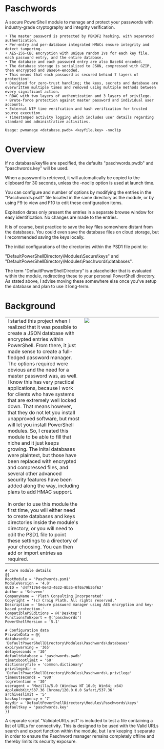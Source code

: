 # Paschwords
A secure PowerShell module to manage and protect your passwords with industry-grade cryptography and integrity verification.

    • The master password is protected by PBKDF2 hashing, with separated authentication.
    • Per-entry and per-database integrated HMACs ensure integrity and detect tampering.
    • AES-256-CBC encryption with unique random IVs for each key file, each password entry, and the entire database.
    • The database and each password entry are also Base64 encoded.
    • The database storage is serialized to JSON, compressed with GZIP, then encrypted and Base64-encoded.
    • This means that each password is secured behind 7 layers of protection!
    • Designed for zero-trust handling; the keys, secrets and database are overwritten multiple times and removed using multiple methods between every significant action.
    • RBAC with two layers of authentication and 3 layers of privilege.
    • Brute-force protection against master password and individual user accounts.
    • External NTP time verifcation and hash verification for trusted source execution.
    • Timestamped activity logging which includes user details regarding standard and administrative activities.

    Usage: pwmanage <database.pwdb> <keyfile.key> -noclip

# Overview
If no database/keyfile are specified, the defaults "paschwords.pwdb" and "paschwords.key" will be used.

When a password is retrieved, it will automatically be copied to the clipboard for 30 seconds, unless the -noclip option is used at launch time.

You can configure and number of options by modifying the entries in the "Paschwords.psd1" file located in the same directory as the module, or by using F9 to view and F10 to edit these configuration items.

Expiration dates only present the entries in a separate browse window for easy identification. No changes are made to the entries.

It is of course, best practice to save the key files somewhere distant from the databases. You could even save the database files on cloud storage, but I recommended saving the keys locally.

The initial configurations of the directories within the PSD1 file point to:

"DefaultPowerShellDirectory\Modules\Secure\keys" and "DefaultPowerShellDirectory\Modules\Paschwords\databases".

The term "DefaultPowerShellDirectory" is a placeholder that is evaluated within the module, redirecting these to your personal PowerShell directory. As stated above, I advise moving these somewhere else once you've setup the database and plan to use it long-term.

# Background
<table border=0><td valign=top width=50%>
I started this project when I realized that it was possible to create a JSON database with encrypted entries within PowerShell.
From there, it just made sense to create a full-fledged password manager.
The options required were obvious and the need for a master password was, as well.
I know this has very practical applications, because I work for clients who have systems that are extremely well locked down.
That means however, that they do not let you install unapproved software, but most will let you install PowerShell modules.
So, I created this module to be able to fill that niche and it just keeps growing.
The inital databases were plaintext, but those have been replaced with encrypted and compressed files, and several other advanced security features have been added along the way, including plans to add HMAC support.
<br><br>
In order to use this module the first time, you will either need to create databases and keys directories inside the module's directory,
or you will need to edit the PSD1 file to point these settings to a directory of your choosing.
You can then add or import entries as required.
</td>
<td valign=top width=50%><img src="https://raw.githubusercontent.com/Schvenn/Secure/refs/heads/main/screenshots/Main%20Menu.png"></td>
</table>

    # Core module details
    @{
    RootModule = 'Paschwords.psm1'
    ModuleVersion = '4.0'
    GUID = 'd4f71764-0e43-4632-8b35-0f0a79b36f62'
    Author = 'Schvenn'
    CompanyName = 'Plath Consulting Incorporated'
    Copyright = '(c) Craig Plath. All rights reserved.'
    Description = 'Secure password manager using AES encryption and key-based protection.'
    CompatiblePSEditions = @('Desktop')
    FunctionsToExport = @('paschwords')
    PowerShellVersion = '5.1'
    
    # Configuration data
    PrivateData = @{
    databasedir = 'DefaultPowerShellDirectory\Modules\Paschwords\databases'
    expirywarning = '365'
    delayseconds = '30'
    defaultdatabase = 'paschwords.pwdb'
    timetobootlimit = '60'
    dictionaryfile = 'common.dictionary'
    privilegedir = 'DefaultPowerShellDirectory\Modules\Paschwords\.privilege'
    timeoutseconds = '900'
    logretention = '30'
    useragent = 'Mozilla/5.0 (Windows NT 10.0; Win64; x64) AppleWebKit/537.36 Chrome/120.0.0.0 Safari/537.36'
    archiveslimit = '5'
    backupfrequency = '7'
    keydir = 'DefaultPowerShellDirectory\Modules\Paschwords\keys'
    defaultkey = 'paschwords.key'
    }}

A separate script "ValidateURLs.ps1" is included to test a file containing a list of URLs for connectivity. This is designed to be used with the Valid URLs search and export function within the module, but I am keeping it separate in order to ensure the Paschword manager remains completely offline and thereby limits its security exposure.
